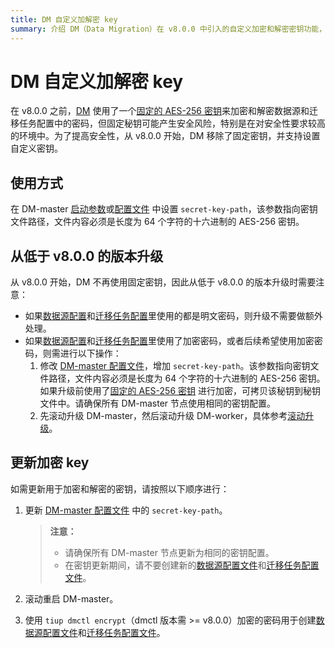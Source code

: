```yaml
---
title: DM 自定义加解密 key
summary: 介绍 DM（Data Migration）在 v8.0.0 中引入的自定义加密和解密密钥功能，以及如何在使用 DM 进行数据迁移时配置和使用该功能。
---
```


# DM 自定义加解密 key

在 v8.0.0 之前，[DM](/dm/dm-overview.md) 使用了一个[固定的 AES-256 密钥](https://github.com/pingcap/tiflow/blob/1252979421fc83ffa2a1548d981e505f7fc0b909/dm/pkg/encrypt/encrypt.go#L27)来加密和解密数据源和迁移任务配置中的密码，但固定秘钥可能产生安全风险，特别是在对安全性要求较高的环境中。为了提高安全性，从 v8.0.0 开始，DM 移除了固定密钥，并支持设置自定义密钥。

## 使用方式

在 DM-master [启动参数](/dm/dm-command-line-flags.md)或[配置文件](/dm/dm-master-configuration-file.md) 中设置 `secret-key-path`，该参数指向密钥文件路径，文件内容必须是长度为 64 个字符的十六进制的 AES-256 密钥。

## 从低于 v8.0.0 的版本升级

从 v8.0.0 开始，DM 不再使用固定密钥，因此从低于 v8.0.0 的版本升级时需要注意：

- 如果[数据源配置](/dm/dm-source-configuration-file.md)和[迁移任务配置](/dm/task-configuration-file-full.md)里使用的都是明文密码，则升级不需要做额外处理。
- 如果[数据源配置](/dm/dm-source-configuration-file.md)和[迁移任务配置](/dm/task-configuration-file-full.md)里使用了加密密码，或者后续希望使用加密密码，则需进行以下操作：
    1. 修改 [DM-master 配置文件](/dm/dm-master-configuration-file.md)，增加 `secret-key-path`。该参数指向密钥文件路径，文件内容必须是长度为 64 个字符的十六进制的 AES-256 密钥。如果升级前使用了[固定的 AES-256 密钥](https://github.com/pingcap/tiflow/blob/1252979421fc83ffa2a1548d981e505f7fc0b909/dm/pkg/encrypt/encrypt.go#L27) 进行加密，可拷贝该秘钥到秘钥文件中。请确保所有 DM-master 节点使用相同的密钥配置。
    2. 先滚动升级 DM-master，然后滚动升级 DM-worker，具体参考[滚动升级](/dm/maintain-dm-using-tiup.md#滚动升级)。

## 更新加密 key

如需更新用于加密和解密的密钥，请按照以下顺序进行：

1. 更新 [DM-master 配置文件](/dm/dm-master-configuration-file.md) 中的 `secret-key-path`。

    > **注意：**
    >
    >  - 请确保所有 DM-master 节点更新为相同的密钥配置。
    >  - 在密钥更新期间，请不要创建新的[数据源配置文件](/dm/dm-source-configuration-file.md)和[迁移任务配置文件](/dm/task-configuration-file-full.md)。

2. 滚动重启 DM-master。
3. 使用 `tiup dmctl encrypt`（dmctl 版本需 >= v8.0.0）加密的密码用于创建[数据源配置文件](/dm/dm-source-configuration-file.md)和[迁移任务配置文件](/dm/task-configuration-file-full.md)。
